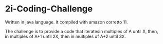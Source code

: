 # 2i-Coding-Challenge

Written in java language. It compiled with amazon corretto 11.

The challenge is to provide a code that iteratesin multiples of A until X, then, in multiples of A+1 until 2X, then in multiples of A+2 until 3X.
